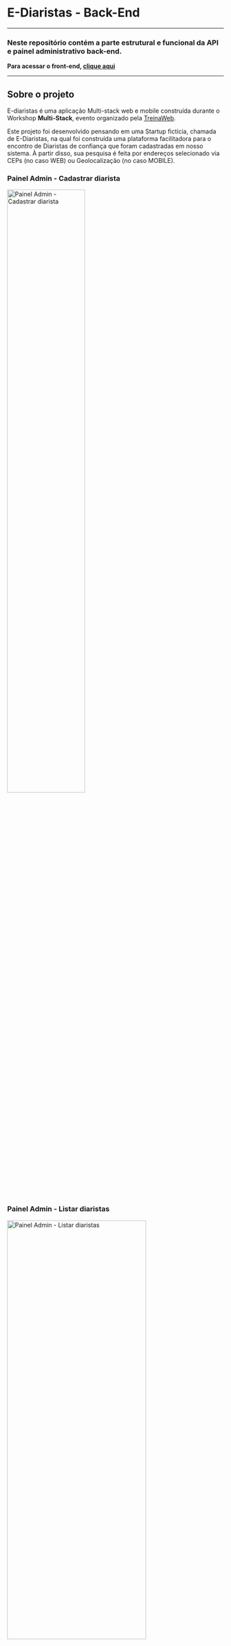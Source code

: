 # E-Diaristas - Back-End
---------------------------------------------------------------------------------------------------------------------------------
### Neste repositório contém a parte estrutural e funcional da API e painel administrativo back-end.
**Para acessar o front-end, [clique aqui](https://github.com/AlineMilene/Front-end-Workshop-Multistack-TW)**

---------------------------------------------------------------------------------------------------------------------------------
## Sobre o projeto

E-diaristas é uma aplicação Multi-stack web e mobile construída durante o Workshop **Multi-Stack**, evento organizado pela [TreinaWeb](https://www.treinaweb.com.br/ "Site da TreinaWeb").

Este projeto foi desenvolvido pensando em uma Startup fictícia, chamada de E-Diaristas, na qual foi construída uma plataforma facilitadora para o encontro de Diaristas de confiança que foram cadastradas em nosso sistema. À partir disso, sua pesquisa é feita por endereços selecionado via CEPs (no caso WEB) ou Geolocalização (no caso MOBILE).

### Painel Admin - Cadastrar diarista
<img height="60%" width="60%" src=https://user-images.githubusercontent.com/54823221/122432729-f55e9980-cf6b-11eb-876f-06bddd39e82f.png alt="Painel Admin - Cadastrar diarista">


### Painel Admin - Listar diaristas
<img height="50%" width="80%" src=https://user-images.githubusercontent.com/54823221/122432734-f68fc680-cf6b-11eb-86bf-99267bbc2072.png alt="Painel Admin - Listar diaristas">


## Tecnologias utilizadas
### Back end
- NodeJs
- Python
- Django

### Front end
- HTML

### Bibliotecas
- Bootstrap CDN
- Jquery Mask-CDN
- Jquery CDN

## Como executar o projeto

**Pré-requisito: [Python](https://www.python.org/) and IDE [Pycharm](https://www.jetbrains.com/pt-br/pycharm/)**

```bash
# clonar repositório
git clone https://github.com/AlineMilene/Back-end-Workshop-Multistack-TW

# entrar no repositório ediaristas_workshop
cd ediaristas_workshop

# executar o projeto
python managep.py runserver

# acessar via
http://127.0.0.1:8000/

```


## Autor

Aline Milene Martins dos Santos - São Paulo - SP

https://www.linkedin.com/in/aline-milene-1b3309193/
